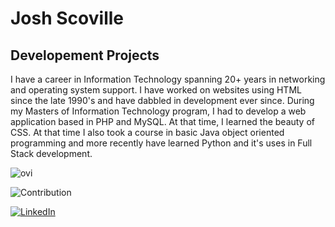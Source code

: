 # Josh Scoville

## Developement Projects

I have a career in Information Technology spanning 20+ years in networking and operating system support.  I have worked on websites using HTML since the late 1990's and have dabbled in development ever since.  During my Masters of Information Technology program, I had to develop a web application based in PHP and MySQL.  At that time, I learned the beauty of CSS.  At that time I also took a course in basic Java object oriented programming and more recently have learned Python and it's uses in Full Stack development.

<img src="https://github-readme-stats.vercel.app/api/top-langs?username=ag4sm&show_icons=true&locale=en&layout=compact&theme=chartreuse-dark" alt="ovi" />

![Contribution](https://activity-graph.herokuapp.com/graph?username=ag4sm&theme=react-dark&hide_border=true&area=true)

<a href="https://www.linkedin.com/in/josh-scoville/" target="_blank"><img src="https://img.shields.io/badge/LinkedIn-%230077B5.svg?&style=flat-square&logo=linkedin&logoColor=white" alt="LinkedIn"></a>
